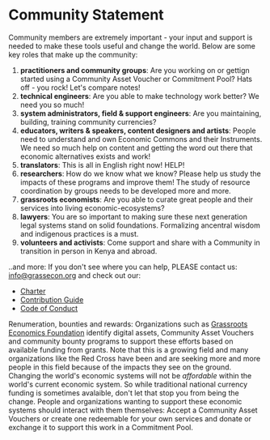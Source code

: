# Community Statement

Community members are extremely important - your input and support is needed to make these tools useful and change the world.
Below are some key roles that make up the community:

1. **practitioners and community groups**: Are you working on or gettign started using a Community Asset Voucher or Commitment Pool? Hats off - you rock! Let's compare notes! 
1. **technical engineers**: Are you able to make technology work better? We need you so much!
1. **system administrators, field & support engineers**: Are you maintaining, building, training community currencies? 
1. **educators, writers & speakers, content designers and artists**: People need to understand and own Economic Commons and their Instruments. We need so much help on content and getting the word out there that economic alternatives exists and work!
1. **translators**: This is all in English right now! HELP!
1. **researchers**: How do we know what we know? Please help us study the impacts of these programs and improve them! The study of resource coordination by groups needs to be developed more and more.
1. **grassroots economists**: Are you able to curate great people and their services into living economic-ecosystems? 
1. **lawyers**: You are so important to making sure these next generation legal systems stand on solid foundations. Formalizing ancentral wisdom and indigenous practices is a must.
1. **volunteers and activists**: Come support and share with a Community in transition in person in Kenya and abroad.

..and more: If you don't see where you can help, PLEASE contact us: info@grassecon.org and check out our:

* [Charter](/community/charter/)
* [Contribution Guide](/community/contrib/)
* [Code of Conduct](/community/conduct/)

Renumeration, bounties and rewards: Organizations such as [Grassroots Economics Foundation](https://grassecon.org) identify digital assets, Community Asset Vouchers and community bounty programs to support these efforts based on available funding from grants. Note that this is a growing field and many organizations like the Red Cross have been and are seeking more and more people in this field because of the impacts they see on the ground. Changing the world's economic systems will not be *affordable* within the world's current economic system. So while traditional national currency funding is sometimes avalaible, don't let that stop you from being the change. People and organizations wanting to support these economic systems should interact with them themselves: Accept a Community Asset Vouchers or create one redeemable for your own services and donate or exchange it to support this work in a Commitment Pool.

